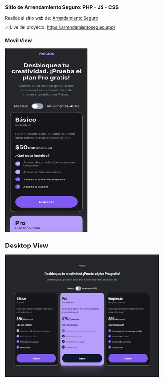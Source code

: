 ### Sitio de Arrendamiento Seguro: PHP - JS - CSS

Realicé el sitio web de: <a href='https://arrendamientoseguro.app/'>Arrendamiento Seguro</a>

✅ Live del proyecto: <a href='https://arrendamientoseguro.app/' target="_blank" rel="noreferrer">https://arrendamientoseguro.app/</a>


### Movil View

<img src='https://raw.githubusercontent.com/alfgow/seccion-de-precios/master/src/img/Screenshot_20221011_113257.jpg' width="270" height="600"/>

## Desktop View

<img src='https://raw.githubusercontent.com/alfgow/seccion-de-precios/master/src/img/Screenshot%202022-10-11%20113524.jpg' width="600" height="400"/>
